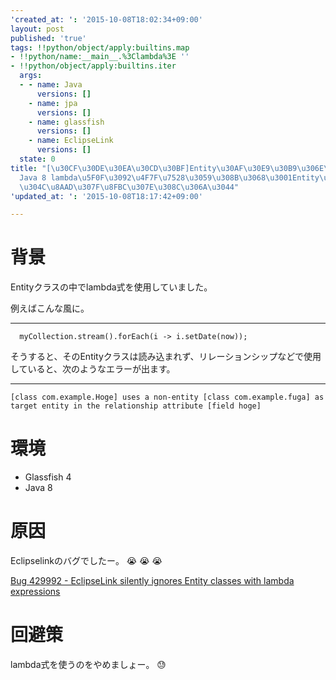 ```yaml
---
'created_at: ': '2015-10-08T18:02:34+09:00'
layout: post
published: 'true'
tags: !!python/object/apply:builtins.map
- !!python/name:__main__.%3Clambda%3E ''
- !!python/object/apply:builtins.iter
  args:
  - - name: Java
      versions: []
    - name: jpa
      versions: []
    - name: glassfish
      versions: []
    - name: EclipseLink
      versions: []
  state: 0
title: "[\u30CF\u30DE\u30EA\u30CD\u30BF]Entity\u30AF\u30E9\u30B9\u306E\u4E2D\u3067\
  Java 8 lambda\u5F0F\u3092\u4F7F\u7528\u3059\u308B\u3068\u3001Entity\u30AF\u30E9\u30B9\
  \u304C\u8AAD\u307F\u8FBC\u307E\u308C\u306A\u3044"
'updated_at: ': '2015-10-08T18:17:42+09:00'

---
```

# 背景  
  
Entityクラスの中でlambda式を使用していました。  
  
例えばこんな風に。  
****  
```java:
  myCollection.stream().forEach(i -> i.setDate(now));
```  
  
そうすると、そのEntityクラスは読み込まれず、リレーションシップなどで使用していると、次のようなエラーが出ます。  
  
****  
```text:
[class com.example.Hoge] uses a non-entity [class com.example.fuga] as target entity in the relationship attribute [field hoge]
```  
  
# 環境  
  
 - Glassfish 4  
 - Java 8  
  
# 原因  
  
Eclipselinkのバグでしたー。 :sob: :sob: :sob:   
  
[Bug 429992 - EclipseLink silently ignores Entity classes with lambda expressions](https://bugs.eclipse.org/bugs/show_bug.cgi?id=429992)  
  
# 回避策  
  
lambda式を使うのをやめましょー。 :sweat:   
  
  
